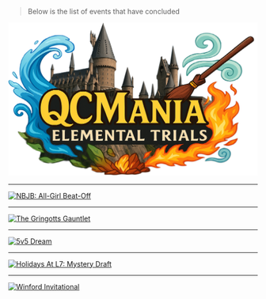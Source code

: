 
> Below is the list of events that have concluded

[![QCMania](../images/events/QCMania.png)](/community-events/qcmania)
<hr>

[![NBJB: All-Girl Beat-Off](../images/events/nbjb_beatoff.png)](/community-events/nbjb-beatoff)
<hr>

[![The Gringotts Gauntlet](../images/events/Gringotts_Gauntlet.png)](/community-events/gringotts-gauntlet) 
<hr>

[![5v5 Dream](../images/events/5v5_Dream.png)](/community-events/5v5-dream) 
<hr>

[![Holidays At L7: Mystery Draft](../images/events/Mystery_Draft.png)](/community-events/mystery-draft) 
<hr>

[![Winford Invitational](../images/events/Winford_Invitational.png)](/community-events/winford-invitational) 

 